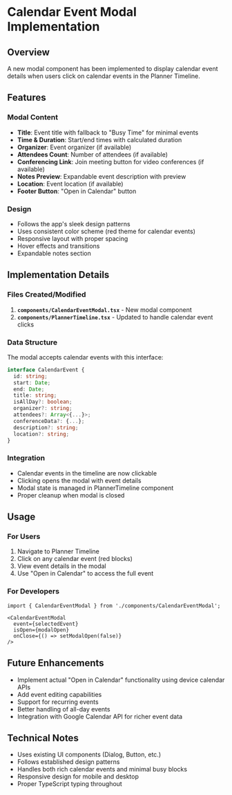 # Calendar Event Modal Implementation

## Overview
A new modal component has been implemented to display calendar event details when users click on calendar events in the Planner Timeline.

## Features

### Modal Content
- **Title**: Event title with fallback to "Busy Time" for minimal events
- **Time & Duration**: Start/end times with calculated duration
- **Organizer**: Event organizer (if available)
- **Attendees Count**: Number of attendees (if available)
- **Conferencing Link**: Join meeting button for video conferences (if available)
- **Notes Preview**: Expandable event description with preview
- **Location**: Event location (if available)
- **Footer Button**: "Open in Calendar" button

### Design
- Follows the app's sleek design patterns
- Uses consistent color scheme (red theme for calendar events)
- Responsive layout with proper spacing
- Hover effects and transitions
- Expandable notes section

## Implementation Details

### Files Created/Modified
1. **`components/CalendarEventModal.tsx`** - New modal component
2. **`components/PlannerTimeline.tsx`** - Updated to handle calendar event clicks

### Data Structure
The modal accepts calendar events with this interface:
```typescript
interface CalendarEvent {
  id: string;
  start: Date;
  end: Date;
  title: string;
  isAllDay?: boolean;
  organizer?: string;
  attendees?: Array<{...}>;
  conferenceData?: {...};
  description?: string;
  location?: string;
}
```

### Integration
- Calendar events in the timeline are now clickable
- Clicking opens the modal with event details
- Modal state is managed in PlannerTimeline component
- Proper cleanup when modal is closed

## Usage

### For Users
1. Navigate to Planner Timeline
2. Click on any calendar event (red blocks)
3. View event details in the modal
4. Use "Open in Calendar" to access the full event

### For Developers
```tsx
import { CalendarEventModal } from './components/CalendarEventModal';

<CalendarEventModal
  event={selectedEvent}
  isOpen={modalOpen}
  onClose={() => setModalOpen(false)}
/>
```

## Future Enhancements
- Implement actual "Open in Calendar" functionality using device calendar APIs
- Add event editing capabilities
- Support for recurring events
- Better handling of all-day events
- Integration with Google Calendar API for richer event data

## Technical Notes
- Uses existing UI components (Dialog, Button, etc.)
- Follows established design patterns
- Handles both rich calendar events and minimal busy blocks
- Responsive design for mobile and desktop
- Proper TypeScript typing throughout
